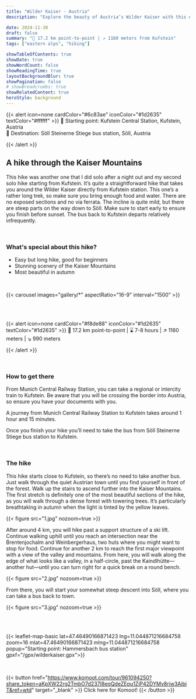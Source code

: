 ```yaml
---
title: "Wilder Kaiser - Austria"
description: "Explore the beauty of Austria’s Wilder Kaiser with this easy yet lengthy hike from Kufstein to Söll. Perfect for beginners, this scenic trail offers stunning views of the Kaiser Mountains, especially in autumn. Enjoy peaceful forests, mountain vistas, and charming huts along the way. Plan for an early start and ensure a smooth return with bus connections from Söll to Kufstein."

date: 2024-11-30
draft: false
summary: "🚩 17.2 km point-to-point | ↗️ 1160 meters from Kufstein"
tags: ["eastern alps", "hiking"]

showTableOfContents: true
showDate: true
showWordCount: false
showReadingTime: true
layoutBackgroundBlur: true
showPagination: false
# showBreadcrumbs: true
showRelatedContent: true
heroStyle: background
---
```



{{< alert icon=none cardColor="#6c83ae" iconColor="#1d2635" textColor="#ffffff" >}}
 📍 Starting point: Kufstein Central Station, Kufstein, Austria<br>
 🏴 Destination: Söll Steinerne Stiege bus station, Söll, Austria

{{< /alert >}}

## A hike through the Kaiser Mountains

This hike was another one that I did solo after a night out and my second solo hike starting from Kufstein. It’s quite a straightforward hike that takes you around the Wilder Kaiser directly from Kufstein station. This one’s a rather long trek, so make sure you bring enough food and water. There are no exposed sections and no via ferrata. The incline is quite mild, but there are steep parts on the way down to Söll. Make sure to start early to ensure you finish before sunset. The bus back to Kufstein departs relatively infrequently.

<br>

### What's special about this hike?
- Easy but long hike, good for beginners
- Stunning scenery of the Kaiser Mountains
- Most beautiful in autumn


<br>

{{< carousel images="gallery/*" aspectRatio="16-9" interval="1500" >}}


<br>
<br>



{{< alert icon=none cardColor="#f8de88" iconColor="#1d2635" textColor="#1d2635" >}}
 🚩 17.2 km point-to-point | ⌛ 7-8 hours | ↗️ 1160 meters | ↘️ 990 meters 

{{< /alert >}}

<br>

### How to get there 
From Munich Central Railway Station, you can take a regional or intercity train to Kufstein. Be aware that you will be crossing the border into Austria, so ensure you have your documents with you.

A journey from Munich Central Railway Station to Kufstein takes around 1 hour and 15 minutes.

Once you finish your hike you’ll need to take the bus from Söll Steinerne Stiege bus station to Kufstein.

<br>

### The hike
This hike starts close to Kufstein, so there’s no need to take another bus. Just walk through the quiet Austrian town until you find yourself in front of the forest. Walk up the stairs to ascend further into the Kaiser Mountains. The first stretch is definitely one of the most beautiful sections of the hike, as you will walk through a dense forest with towering trees. It’s particularly breathtaking in autumn when the light is tinted by the yellow leaves.

{{< figure
    src="1.jpg"
    nozoom=true
    >}}

After around 4 km, you will hike past a support structure of a ski lift. Continue walking uphill until you reach an intersection near the Brentenjochalm and Weinbergerhaus, two huts where you might want to stop for food. Continue for another 2 km to reach the first major viewpoint with a view of the valley and mountains. From here, you will walk along the edge of what looks like a valley, in a half-circle, past the Kaindlhütte—another hut—until you can turn right for a quick break on a round bench.

{{< figure
    src="2.jpg"
    nozoom=true
    >}}

From there, you will start your somewhat steep descent into Söll, where you can take a bus back to town.

{{< figure
    src="3.jpg"
    nozoom=true
    >}}

<br>
<br>


{{< leaflet-map-basic lat=47.46490166871423 lng=11.044871216684758 zoom=16 mlat=47.46490166871423 mlng=11.044871216684758 popup="Starting point: Hammersbach bus station" gpxf="/gpx/wilderkaiser.gpx">}} 

<br>


{{< button href="https://www.komoot.com/tour/961094250?share_token=aKpXW22rg2TmbO7d237I8eqQdeZEpu1ZiP42DYMv8riw3AjbjT&ref=wtd" target="_blank" >}}
Click here for Komoot!
{{< /button >}}




